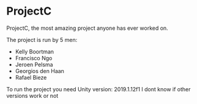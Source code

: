 # ProjectC
ProjectC, the most amazing project anyone has ever worked on.

The project is run by 5 men:
- Kelly Boortman
- Francisco Ngo
- Jeroen Pelsma
- Georgios den Haan
- Rafael Bieze

To run the project you need Unity version: 2019.1.12f1 I dont know if other versions work or not
